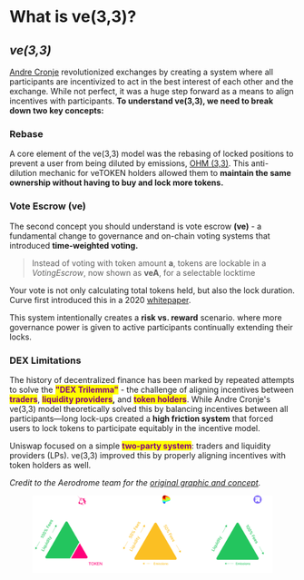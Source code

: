 # What is ve(3,3)?

## _ve(3,3)_ <a href="#undefined" id="undefined"></a>

[Andre Cronje](https://x.com/AndreCronjeTech) revolutionized exchanges by creating a system where all participants are incentivized to act in the best interest of each other and the exchange. While not perfect, it was a huge step forward as a means to align incentives with participants. **To understand ve(3,3), we need to break down two key concepts:**

### Rebase <a href="#rebase" id="rebase"></a>

A core element of the ve(3,3) model was the rebasing of locked positions to prevent a user from being diluted by emissions, [OHM (3,3)](https://www.olympusdao.finance/). This anti-dilution mechanic for veTOKEN holders allowed them to **maintain the same ownership without having to buy and lock more tokens.**

### Vote Escrow (ve) <a href="#vote-escrow-ve" id="vote-escrow-ve"></a>

The second concept you should understand is vote escrow **(ve)** - a fundamental change to governance and on-chain voting systems that introduced **time-weighted voting.**

> Instead of voting with token amount **a**, tokens are lockable in a _VotingEscrow_, now shown as **veA**, for a selectable locktime

Your vote is not only calculating total tokens held, but also the lock duration. Curve first introduced this in a 2020 [whitepaper](https://classic.curve.fi/files/CurveDAO.pdf).

This system intentionally creates a **risk vs. reward** scenario. where more governance power is given to active participants continually extending their locks.

### DEX Limitations <a href="#previous-dex-limitations" id="previous-dex-limitations"></a>

The history of decentralized finance has been marked by repeated attempts to solve the <mark style="color:purple;">**"DEX Trilemma"**</mark> - the challenge of aligning incentives between <mark style="color:purple;">**traders**</mark>, <mark style="color:purple;">**liquidity providers**</mark>**,** and <mark style="color:purple;">**token holders**</mark>. While Andre Cronje's ve(3,3) model theoretically solved this by balancing incentives between all participants—long lock-ups created a **high friction system** that forced users to lock tokens to participate equitably in the incentive model.

Uniswap focused on a simple <mark style="color:purple;">**two-party system**</mark>: traders and liquidity providers (LPs). ve(3,3) improved this by properly aligning incentives with token holders as well.

_Credit to the Aerodrome team for the_ [_original graphic and concept_](https://x.com/wagmiAlexander/status/1862191154932195570)_._

<figure><img src="../.gitbook/assets/Frame 9010.png" alt=""><figcaption></figcaption></figure>
